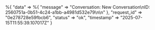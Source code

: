 %{
  "data" => %{
    "message" => "Conversation: New Conversation\nID: 2560751a-0b51-4c24-a1bb-a4981d532e79\n\n"
  },
  "request_id" => "0e278728e59fbcb6",
  "status" => "ok",
  "timestamp" => "2025-07-15T11:55:39.107017Z"
}